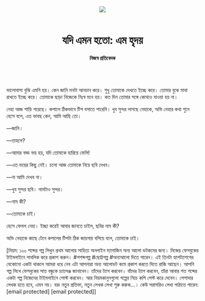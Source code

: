 <div align=center>
<img src=https://images.prothomalo.com/prothomalo-bangla/2021-01/1d75151c-eff9-4e9f-ac28-aebc4618d00f/palo_bangla_og.png />
<br><br>
<h1>যদি এমন হতো: এম হৃদয়</h1>
<h4>নিজস্ব প্রতিবেদক</h4>
<br><br>
</div>

ভালোবাসা বুঝি এমনি হয়। কেন জানি মনটা আনচান করে। শুধু তোমাকে দেখতে ইচ্ছে করে। তোমার বুকে মাথা রাখতে ইচ্ছে করে। তোমাকে ছাড়া নিজেকে নিঃস্ব মনে হয়। কত দিন তোমার সঙ্গে কোথাও যাওয়া হয় না।

নেহা আজ শাড়ি পরেছে। কপালে ঠিকভাবে টিপ বসাতে পারেনি। খুব সুন্দর লাগছে নেহাকে, অভি নেহার কথা শুনে হেসে বলে, এত ভাবছ কেন, আমি আছি তো।

—জানি।

—তাহলে?

—আমার বড্ড ভয় হয়, যদি তোমাকে হারিয়ে ফেলি!

—এত ভয়ের কিছু নেই। চলো আজ তোমাকে নিয়ে ছবি দেখব।

—না আমি দেখব না।

—খুব সুন্দর ছবি। নামটাও সুন্দর।

—নাম কী?

—তোমাকে চাই।

হেসে ফেলল নেহা। ইচ্ছা করেই আবার জানতে চাইল, ছবির নাম কী?

অভি নেহাকে কাছে টেনে কপালের টিপটা ঠিক জায়গায় বসিয়ে বলে, তোমাকে চাই।

[নিয়ম: ১০০ শব্দের গল্প লিখুন প্রথম আলোর সাহিত্য অনলাইন ম্যাগাজিন অন্য আলো ডটকমের জন্য। নিজের ফেসবুকের টাইমলাইনে পাবলিক করে প্রকাশ করুন। #শশব্দগল্প #ছোট্টগল্প #অন্যআলো দিতে পারেন। এই তিনটা হ্যাশট্যাশগের যেকোনো একটা থাকলে আমরা ধরে নেব এটা আপনারা অন্য আলোডট কমে প্রকাশ করতে দিতে রাজি আছেন। আপনি গল্প লিখে ফেসবুকের সাত বন্ধুকে চ্যালেঞ্জ জানাবেন। তাঁদের ট্যাগ করবেন। যাঁদের ট্যাগ করবেন, তাঁরা আবার শত শব্দের একটা গল্প নিজেদের টাইমলাইনে পোস্ট করবেন। আর নিয়মকানুনগুলো গল্পের নিচে কপি পেস্ট করে দেবেন। পেশাদার লেখক হতে হবে, এমন নয়। বরং নতুন প্রতিভা, নতুন লেখক লেখা শুরু করুক...। কেউ সরাসরিও লেখা পাঠাতে পারেন: [email protected] [email protected]]
